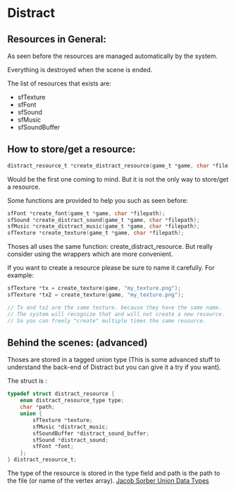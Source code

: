 # Distract

## Resources in General:

As seen before the resources are managed automatically by the system.

Everything is destroyed when the scene is ended.

The list of resources that exists are:

- sfTexture
- sfFont
- sfSound
- sfMusic
- sfSoundBuffer

## How to store/get a resource:
```c
distract_resource_t *create_distract_resource(game_t *game, char *file, enum distract_resource_type type);
```
Would be the first one coming to mind.
But it is not the only way to store/get a resource.

Some functions are provided to help you such as seen before:
```c
sfFont *create_font(game_t *game, char *filepath);
sfSound *create_distract_sound(game_t *game, char *filepath);
sfMusic *create_distract_music(game_t *game, char *filepath);
sfTexture *create_texture(game_t *game, char *filepath);
```

Thoses all uses the same function: create_distract_resource.
But really consider using the wrappers which are more convenient.

If you want to create a resource please be sure to name it carefully.
For example:
```c
sfTexture *tx = create_texture(game, "my_texture.png");
sfTexture *tx2 = create_texture(game, "my_texture.png");

// Tx and tx2 are the same texture. because they have the same name.
// The system will recognize that and will not create a new resource.
// So you can freely "create" multiple times the same resource.
```

## Behind the scenes: (advanced)

Thoses are stored in a tagged union type (This is some advanced stuff to understand the back-end of Distract but you can give it a try if you want).

The struct is :
```c
typedef struct distract_resource {
    enum distract_resource_type type;
    char *path;
    union {
        sfTexture *texture;
        sfMusic *distract_music;
        sfSoundBuffer *distract_sound_buffer;
        sfSound *distract_sound;
        sfFont *font;
    };
} distract_resource_t;
```
The type of the resource is stored in the type field and path is the path to the file (or name of the vertex array).
[Jacob Sorber Union Data Types](https://www.youtube.com/watch?v=b9_0bqrm2G8)